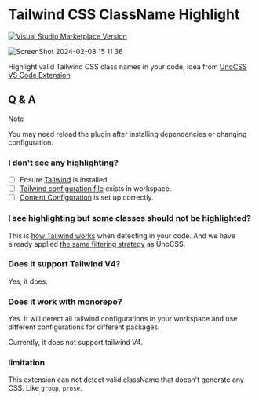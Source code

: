 # Tailwind CSS ClassName Highlight

<a href="https://marketplace.visualstudio.com/items?itemName=hyoban.tailwindcss-classname-highlight&ssr=false#overview" target="__blank"><img src="https://img.shields.io/visual-studio-marketplace/v/hyoban.tailwindcss-classname-highlight.svg?color=eee&amp;label=VS%20Code%20Marketplace&logo=visual-studio-code" alt="Visual Studio Marketplace Version" /></a>

![ScreenShot 2024-02-08 15 11 36](https://github.com/hyoban/tailwindcss-classname-highlight/assets/38493346/81cf883b-67a5-4db8-84b8-f1ae4121a0fc)

Highlight valid Tailwind CSS class names in your code, idea from [UnoCSS VS Code Extension](https://unocss.dev/integrations/vscode)

## Q & A

> [!NOTE]
> You may need reload the plugin after installing dependencies or changing configuration.

### I don't see any highlighting?

- [ ] Ensure [Tailwind](https://tailwindcss.com/docs/installation) is installed.
- [ ] [Tailwind configuration file](https://tailwindcss.com/docs/configuration) exists in workspace.
- [ ] [Content Configuration](https://tailwindcss.com/docs/content-configuration) is set up correctly.

### I see highlighting but some classes should not be highlighted?

This is [how Tailwind works](https://tailwindcss.com/docs/content-configuration#class-detection-in-depth) when detecting in your code. And we have already applied [the same filtering strategy](https://github.com/unocss/unocss/issues/3278) as UnoCSS.

### Does it support Tailwind V4?

Yes, it does.

### Does it work with monorepo?

Yes. It will detect all tailwind configurations in your workspace and use different configurations for different packages.

Currently, it does not support tailwind V4.

### limitation

This extension can not detect valid className that doesn't generate any CSS. Like `group`, `prose`.
